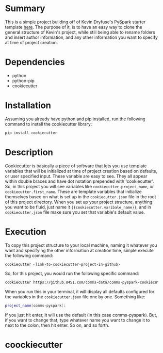 # Summary #

This is a simple project building off of Kevin Dryfuse's PySpark starter template [here](https://github.8451.com/k200745/pyspark-starter-template).
The purpose of it, is to have an easy way to clone the general structure of Kevin's project, while still being able to rename folders and 
insert author information, and any other information you want to specify at time of project creation. 

# Dependencies #
* python
* python-pip
* cookiecutter

# Installation #

Assuming you already have python and pip installed, run the following command to install the cookiecutter library:

```bash
pip install cookiecutter
```

# Description #

Cookiecutter is basically a piece of software that lets you use template variables that will be initialized at time of project 
creation based on defaults, or user specified input. These variable are easy to see. They all appear within double braces and have 
dot notation prepended with 'cookiecutter'. So, in this project you will see variables like `cookiecutter.project_name`, or `cookiecutter.first_name`.
These are template variables that initialize themselves based on what is set up in the `cookiecutter.json` file in the root of this project directory.
When you set up your project structure, anything you want to be fluid, just name it `{{cookiecutter.varibale_name}}`, and in `cookiecutter.json` file
make sure you set that variable's default value.

# Execution #

To copy this project structure to your local machine, naming it whatever you want and specifying the other information at creation time,
simple execute the following command:

```bash
cookiecutter <link-to-cookiecutter-project-in-github>
```

So, for this project, you would run the following specific command:

```bash
cookiecutter https://github.8451.com/comms-data/comms-pyspark-cookiecutter
```

When you run this in your terminal, it will display all defaults configured for the variables in the `cookiecutter.json` file one by one.
Something like:

```bash
project_name[comms-pyspark]:
```

If you just hit enter, it will use the default (in this case comms-pyspark). But, if you want to change that, type whatever name you want
to change it to next to the colon, then hit enter. So on, and so forth. 

# coockiecutter
